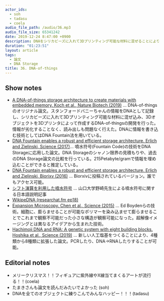 ```yaml
---
actor_ids:
  - soh
  - tadasu
  - coela
audio_file_path: /audio/36.mp3
audio_file_size: 65341242
date: 2019-12-24 8:47:00 +0900
description: DNAをシリカビーズに入れて3Dプリンティング可能な材料に混ぜることによりDNA入り3DオブジェクトをプリントするDNA-of-things(DoT)の技術と、DNA Storageと噴水符号化の技術について紹介しました。
duration: "01:23:51"
layout: article
tags: 
  - 論文
  - DNA Storage
title: 36. DNA-of-things
---
```


## Show notes
- [A DNA-of-things storage architecture to create materials with embedded memory. Koch et al., Nature Biotech (2019)](https://www.nature.com/articles/s41587-019-0356-z) ... DNA-of-thingsのオリジナル論文。スタンフォードバニーちゃんの情報をDNAとして記録し、シリカビーズに入れて3Dプリンティング可能な材料に混ぜ込み、3Dオブジェクトを3Dプリンタによって作成するDNA-of-thingsの開発を行った。情報が劣化することなく、読み出しも問題なく行えた。DNAに情報を書き込む技術としてはDNA Fountain法を用いている。
- [DNA Fountain enables a robust and efficient storage architecture. Erlich and Zielinski, Science (2017)](https://science.sciencemag.org/content/355/6328/950)... 噴水符号(Fountain Code)の技術をDNA Storageに応用した論文。DNA Storageのシャノン限界の見積もりや、過去のDNA Storage論文の比較を行っている。215Petabyte/gramで情報を埋め込むことができると推定している。
- [DNA Fountain enables a robust and efficient storage architecture. Erlich and Zielinski, Biorixv (2016)](https://www.biorxiv.org/content/biorxiv/early/2016/12/04/074237.full.pdf) ... Biorxivに投稿されているバージョン。誰でもアクセス可能。
- [シフト演算を利用した噴水符号](https://www.jstage.jst.go.jp/article/essfr/13/1/13_7/_pdf/-char/ja) ... 山口大学野崎先生による噴水符号に関する日本語説明記事
- [WikipeDNA (researchat.fm ep18)](https://researchat.fm/episode/18)
- [Expansion Microscopy. Chen et al., Science (2015)](https://science.sciencemag.org/content/347/6221/543) ... Ed Boydenらの技術。細胞に、膨らませることが可能なポリマーを染み込ませて膨らませることでこれまで観察不可能だった小さな構造が観察可能になった。超解像イメージングとは異なるアイデアから生まれた技術。
- [Hachimoji DNA and RNA: A genetic system with eight building blocks. Hoshika et al., Science (2019)](https://science.sciencemag.org/content/363/6429/884) ... 新しい人工塩基をつくることにより、4種類から8種類に拡張した論文。PCRしたり、DNA->RNAしたりすることが可能。

## Editorial notes
- メリークリスマス！！フィギュアに紫外線やX線当てまくるアートが流行る！！(coela)
- たまきさんも論文を読んだみたいでよかった (soh)
- DNAを全てのオブジェクトに練りこんでみんなハッピー！！！(tadasu)
